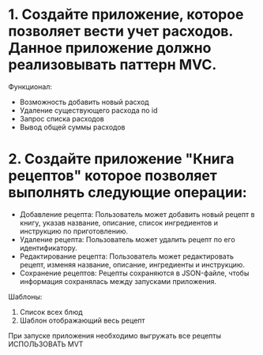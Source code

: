 # 1. Создайте приложение, которое позволяет вести учет расходов. Данное приложение должно реализовывать паттерн MVC. 
Функционал:
- Возможность добавить новый расход
- Удаление существующего расхода по id
- Запрос списка расходов
- Вывод общей суммы расходов

# 2. Создайте приложение "Книга рецептов" которое позволяет выполнять следующие операции:
- Добавление рецепта: Пользователь может добавить новый рецепт в книгу, указав название, описание, список ингредиентов и инструкцию по приготовлению.
- Удаление рецепта: Пользователь может удалить рецепт по его идентификатору.
- Редактирование рецепта: Пользователь может редактировать рецепт, изменяя название, описание, ингредиенты и инструкцию.
- Сохранение рецептов: Рецепты сохраняются в JSON-файле, чтобы информация сохранялась между запусками приложения.

Шаблоны:
1) Список всех блюд
2) Шаблон отображающий весь рецепт

При запуске приложения необходимо выгружать все рецепты
ИСПОЛЬЗОВАТЬ MVT

